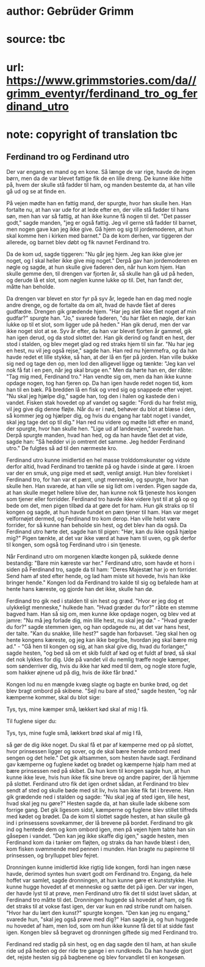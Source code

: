 # author: Gebrüder Grimm
# source: tbc
# url: https://www.grimmstories.com/da//grimm_eventyr/ferdinand_tro_og_ferdinand_utro
# note: copyright of translation tbc

## Ferdinand tro og Ferdinand utro 

Der var engang en mand og en kone. Så længe de var rige, havde de ingen
børn, men da de var blevet fattige fik de en lille dreng. De kunne ikke
hitte på, hvem der skulle stå fadder til ham, og manden bestemte da, at
han ville gå ud og se at finde en.

På vejen mødte han en fattig mand, der spurgte, hvor han skulle hen. Han
fortalte nu, at han var ude for at lede efter en, der ville stå fadder
til hans søn, men han var så fattig, at han ikke kunne få nogen til det.
"Det passer godt," sagde manden, "jeg er også fattig. Jeg vil gerne
stå fadder til barnet, men nogen gave kan jeg ikke give. Gå hjem og sig
til jordemoderen, at hun skal komme hen i kirken med barnet." Da de kom
derhen, var tiggeren der allerede, og barnet blev døbt og fik navnet
Ferdinand tro.

Da de kom ud, sagde tiggeren: "Nu går jeg hjem. Jeg kan ikke give jer
noget, og I skal heller ikke give mig noget." Derpå gav han
jordemoderen en nøgle og sagde, at hun skulle give faderen den, når hun
kom hjem. Han skulle gemme den, til drengen var fjorten år, så skulle
han gå ud på heden, og derude lå et slot, som nøglen kunne lukke op til.
Det, han fandt der, måtte han beholde.

Da drengen var blevet en stor fyr på syv år, legede han en dag med nogle
andre drenge, og de fortalte da om alt, hvad de havde fået af deres
gudfædre. Drengen gik grædende hjem. "Har jeg slet ikke fået noget af
min gudfar?" spurgte han. "Jo," svarede faderen, "du har fået en
nøgle, der kan lukke op til et slot, som ligger ude på heden." Han gik
derud, men der var ikke noget slot at se. Syv år efter, da han var
blevet fjorten år gammel, gik han igen derud, og da stod slottet der.
Han gik derind og fandt en hest, der stod i stalden, og blev meget glad
og red straks hjem til sin far. "Nu har jeg en hest, nu vil jeg også
rejse," sagde han. Han red nu hjemmefra, og da han havde redet et lille
stykke, så han, at der lå en fjer på jorden. Han ville bukke sig ned og
tage den op, men lod den alligevel ligge og tænkte: "Jeg kan vel nok få
fat i en pen, når jeg skal bruge en." Men da hørte han en, der råbte:
"Tag mig med, Ferdinand tro." Han vendte sig om, men da han ikke kunne
opdage nogen, tog han fjeren op. Da han igen havde redet nogen tid, kom
han til en bæk. På bredden lå en fisk og vred sig og snappede efter
vejret. "Nu skal jeg hjælpe dig," sagde han, tog den i halen og
kastede den i vandet. Fisken stak hovedet op af vandet og sagde: "Fordi
du har frelst mig, vil jeg give dig denne fløjte. Når du er i nød,
behøver du blot at blæse i den, så kommer jeg og hjælper dig, og hvis du
engang har tabt noget i vandet, skal jeg tage det op til dig." Han red
nu videre og mødte lidt efter en mand, der spurgte, hvor han skulle hen.
"Lige ud af landevejen," svarede han. Derpå spurgte manden, hvad han
hed, og da han havde fået det at vide, sagde han: "Så hedder vi jo
omtrent det samme. Jeg hedder Ferdinand utro." De fulgtes så ad til den
nærmeste kro.

Ferdinand utro kunne imidlertid en hel masse trolddomskunster og vidste
derfor altid, hvad Ferdinand tro tænkte på og havde i sinde at gøre. I
kroen var der en smuk, ung pige med et sødt, venligt ansigt. Hun blev
forelsket i Ferdinand tro, for han var et pænt, ungt menneske, og
spurgte, hvor han skulle hen. Han svarede, at han ville se sig lidt om i
verden. Pigen sagde da, at han skulle meget hellere blive der, han kunne
nok få tjeneste hos kongen som tjener eller forridder. Ferdinand tro
havde ikke videre lyst til at gå op og bede om det, men pigen tilbød da
at gøre det for ham. Hun gik straks op til kongen og sagde, at hun havde
fundet en pæn tjener til ham. Han var meget velfornøjet dermed, og
Ferdinand tro kom derop. Han ville helst være forrider, for så kunne han
beholde sin hest, og det blev han da også. Da Ferdinand utro hørte det,
sagde han til pigen: "Hør, kan du ikke også hjælpe mig?" Pigen tænkte,
at det var ikke værd at have ham til uven, og gik derfor til kongen, som
også tog Ferdinand utro i sin tjeneste.

Når Ferdinand utro om morgenen klædte kongen på, sukkede denne
bestandig: "Bare min kæreste var her." Ferdinand utro, som havde et
horn i siden på Ferdinand tro, sagde da til ham: "Deres Majestæt har jo
en forrider. Send ham af sted efter hende, og lad ham miste sit hovede,
hvis han ikke bringer hende." Kongen lod da Ferdinand tro kalde til sig
og befalede ham at hente hans kæreste, og gjorde han det ikke, skulle
han dø.

Ferdinand tro gik ned i stalden til sin hest og græd. "Hvor er jeg dog
et ulykkeligt menneske," hulkede han. "Hvad græder du for?" råbte en
stemme bagved ham. Han så sig om, men kunne ikke opdage nogen, og blev
ved at jamre: "Nu må jeg forlade dig, min lille hest, nu skal jeg
dø." - "Hvad græder du for?" sagde stemmen igen, og han opdagede nu,
at det var hans hest, der talte. "Kan du snakke, lille hest?" sagde
han forbavset. "Jeg skal hen og hente kongens kæreste, og jeg kan ikke
begribe, hvordan jeg skal bære mig ad." - "Gå hen til kongen og sig,
at han skal give dig, hvad du forlanger," sagde hesten, "og bed så om
et skib fuldt af kød og et fuldt af brød, så skal det nok lykkes for
dig. Ude på vandet vil du nemlig træffe nogle kæmper, som sønderriver
dig, hvis du ikke har kød med til dem, og nogle store fugle, som hakker
øjnene ud på dig, hvis de ikke får brød."

Kongen lod nu en mængde kvæg slagte og bagte en bunke brød, og det blev
bragt ombord på skibene. "Sejl nu bare af sted," sagde hesten, "og
når kæmperne kommer, skal du blot sige:

Tys, tys, mine kæmper små,
lækkert kød skal
af mig I få.

Til fuglene siger du:

Tys, tys, mine fugle små,
lækkert brød skal
af mig I få,

så gør de dig ikke noget. Du skal få et par af kæmperne med op på
slottet, hvor prinsessen ligger og sover, og de skal bære hende ombord
med sengen og det hele." Det gik altsammen, som hesten havde sagt.
Ferdinand gav kæmperne og fuglene kødet og brødet og kæmperne hjalp ham
med at bære prinsessen ned på skibet. Da hun kom til kongen sagde hun,
at hun kunne ikke leve, hvis hun ikke fik sine breve og andre papirer,
der lå hjemme på slottet. Ferdinand utro fik det igen ordnet sådan, at
Ferdinand tro blev sendt af sted og skulle bøde med sit liv, hvis han
ikke fik fat i brevene. Han gik grædende ned i stalden og sagde: "Nu
skal jeg af sted igen, lille hest, hvad skal jeg nu gøre?" Hesten sagde
da, at han skulle lade skibene som forrige gang. Det gik ligesom sidst,
kæmperne og fuglene blev stillet tilfreds med kødet og brødet. Da de kom
til slottet sagde hesten, at han skulle gå ind i prinsessens sovekammer,
der lå brevene på bordet. Ferdinand tro gik ind og hentede dem og kom
ombord igen, men på vejen hjem tabte han sin gåsepen i vandet. "Den kan
jeg ikke skaffe dig igen," sagde hesten, men Ferdinand kom da i tanker
om fløjten, og straks da han havde blæst i den, kom fisken svømmende med
pennen i munden. Han bragte nu papirerne til prinsessen, og brylluppet
blev fejret.

Dronningen kunne imidlertid ikke rigtig lide kongen, fordi han ingen
næse havde, derimod syntes hun svært godt om Ferdinand tro. Engang, da
hele hoffet var samlet, sagde dronningen, at hun kunne gøre et
kunststykke. Hun kunne hugge hovedet af et menneske og sætte det på
igen. Der var ingen, der havde lyst til at prøve, men Ferdinand utro fik
det til sidst lavet sådan, at Ferdinand tro måtte til det. Dronningen
huggede så hovedet af ham, og fik det straks til at vokse fast igen, der
var kun en rød stribe rundt om halsen. "Hvor har du lært den kunst?"
spurgte kongen. "Den kan jeg nu engang," svarede hun, "skal jeg også
prøve med dig?" Han sagde ja, og hun huggede nu hovedet af ham, men
lod, som om hun ikke kunne få det til at sidde fast igen. Kongen blev så
begravet og dronningen giftede sig med Ferdinand tro.

Ferdinand red stadig på sin hest, og en dag sagde den til ham, at han
skulle ride ud på heden og der ride tre gange i en rundkreds. Da han
havde gjort det, rejste hesten sig på bagbenene og blev forvandlet til
en kongesøn.
